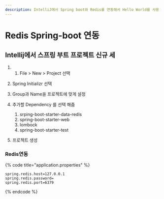 ```yaml
---
description: IntelliJ에서 Spring boot와 Redis를 연동해서 Hello World를 사용
---
```


# Redis Spring-boot 연동

## Intellij에서 스프링 부트 프로젝트 신규 세

1. 1.  File &gt; New &gt; Project 선택
2. Spring Initializr 선택
3. Group과 Name을 프로젝트에 맞게 설정
4. 추가할 Dependency 를 선택 해줌 

   1. srping-boot-starter-data-redis
   2. spring-boot-starter-web
   3. lombock
   4. spring-boot-starter-test

5. 프로젝트 생성

### Redis연동

{% code title="application.properties" %}
```text
spring.redis.host=127.0.0.1
spring.redis.password=
spring.redis.port=6379
```
{% endcode %}





